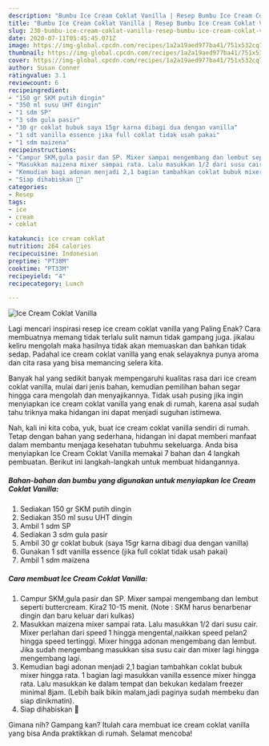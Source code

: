 ```yaml
---
description: "Bumbu Ice Cream Coklat Vanilla | Resep Bumbu Ice Cream Coklat Vanilla Yang Enak dan Simpel"
title: "Bumbu Ice Cream Coklat Vanilla | Resep Bumbu Ice Cream Coklat Vanilla Yang Enak dan Simpel"
slug: 230-bumbu-ice-cream-coklat-vanilla-resep-bumbu-ice-cream-coklat-vanilla-yang-enak-dan-simpel
date: 2020-07-11T05:45:45.071Z
image: https://img-global.cpcdn.com/recipes/1a2a19aed977ba41/751x532cq70/ice-cream-coklat-vanilla-foto-resep-utama.jpg
thumbnail: https://img-global.cpcdn.com/recipes/1a2a19aed977ba41/751x532cq70/ice-cream-coklat-vanilla-foto-resep-utama.jpg
cover: https://img-global.cpcdn.com/recipes/1a2a19aed977ba41/751x532cq70/ice-cream-coklat-vanilla-foto-resep-utama.jpg
author: Susan Conner
ratingvalue: 3.1
reviewcount: 6
recipeingredient:
- "150 gr SKM putih dingin"
- "350 ml susu UHT dingin"
- "1 sdm SP"
- "3 sdm gula pasir"
- "30 gr coklat bubuk saya 15gr karna dibagi dua dengan vanilla"
- "1 sdt vanilla essence jika full coklat tidak usah pakai"
- "1 sdm maizena"
recipeinstructions:
- "Campur SKM,gula pasir dan SP. Mixer sampai mengembang dan lembut seperti buttercream. Kira2 10-15 menit. (Note : SKM harus benarbenar dingin dan baru keluar dari kulkas)"
- "Masukkan maizena mixer sampai rata. Lalu masukkan 1/2 dari susu cair. Mixer perlahan dari speed 1 hingga mengental,naikkan speed pelan2 hingga speed tertinggi. Mixer hingga adonan mengembang dan lembut. Jika sudah mengembang masukkan sisa susu cair dan mixer lagi hingga mengembang lagi."
- "Kemudian bagi adonan menjadi 2,1 bagian tambahkan coklat bubuk mixer hingga rata. 1 bagian lagi masukkan vanilla essence mixer hingga rata. Lalu masukkan ke dalam tempat dan bekukan kedalam freezer minimal 8jam. (Lebih baik bikin malam,jadi paginya sudah membeku dan siap dinikmatin)."
- "Siap dihabiskan 🤤"
categories:
- Resep
tags:
- ice
- cream
- coklat

katakunci: ice cream coklat 
nutrition: 264 calories
recipecuisine: Indonesian
preptime: "PT38M"
cooktime: "PT33M"
recipeyield: "4"
recipecategory: Lunch

---
```



![Ice Cream Coklat Vanilla](https://img-global.cpcdn.com/recipes/1a2a19aed977ba41/751x532cq70/ice-cream-coklat-vanilla-foto-resep-utama.jpg)

Lagi mencari inspirasi resep ice cream coklat vanilla yang Paling Enak? Cara membuatnya memang tidak terlalu sulit namun tidak gampang juga. jikalau keliru mengolah maka hasilnya tidak akan memuaskan dan bahkan tidak sedap. Padahal ice cream coklat vanilla yang enak selayaknya punya aroma dan cita rasa yang bisa memancing selera kita.



Banyak hal yang sedikit banyak mempengaruhi kualitas rasa dari ice cream coklat vanilla, mulai dari jenis bahan, kemudian pemilihan bahan segar hingga cara mengolah dan menyajikannya. Tidak usah pusing jika ingin menyiapkan ice cream coklat vanilla yang enak di rumah, karena asal sudah tahu triknya maka hidangan ini dapat menjadi suguhan istimewa.


Nah, kali ini kita coba, yuk, buat ice cream coklat vanilla sendiri di rumah. Tetap dengan bahan yang sederhana, hidangan ini dapat memberi manfaat dalam membantu menjaga kesehatan tubuhmu sekeluarga. Anda bisa menyiapkan Ice Cream Coklat Vanilla memakai 7 bahan dan 4 langkah pembuatan. Berikut ini langkah-langkah untuk membuat hidangannya.

<!--inarticleads1-->

##### Bahan-bahan dan bumbu yang digunakan untuk menyiapkan Ice Cream Coklat Vanilla:

1. Sediakan 150 gr SKM putih dingin
1. Sediakan 350 ml susu UHT dingin
1. Ambil 1 sdm SP
1. Sediakan 3 sdm gula pasir
1. Ambil 30 gr coklat bubuk (saya 15gr karna dibagi dua dengan vanilla)
1. Gunakan 1 sdt vanilla essence (jika full coklat tidak usah pakai)
1. Ambil 1 sdm maizena




<!--inarticleads2-->

##### Cara membuat Ice Cream Coklat Vanilla:

1. Campur SKM,gula pasir dan SP. Mixer sampai mengembang dan lembut seperti buttercream. Kira2 10-15 menit. (Note : SKM harus benarbenar dingin dan baru keluar dari kulkas)
1. Masukkan maizena mixer sampai rata. Lalu masukkan 1/2 dari susu cair. Mixer perlahan dari speed 1 hingga mengental,naikkan speed pelan2 hingga speed tertinggi. Mixer hingga adonan mengembang dan lembut. Jika sudah mengembang masukkan sisa susu cair dan mixer lagi hingga mengembang lagi.
1. Kemudian bagi adonan menjadi 2,1 bagian tambahkan coklat bubuk mixer hingga rata. 1 bagian lagi masukkan vanilla essence mixer hingga rata. Lalu masukkan ke dalam tempat dan bekukan kedalam freezer minimal 8jam. (Lebih baik bikin malam,jadi paginya sudah membeku dan siap dinikmatin).
1. Siap dihabiskan 🤤




Gimana nih? Gampang kan? Itulah cara membuat ice cream coklat vanilla yang bisa Anda praktikkan di rumah. Selamat mencoba!
